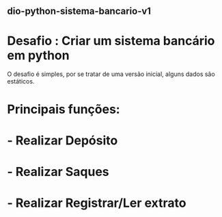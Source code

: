 ## dio-python-sistema-bancario-v1

# Desafio : Criar um sistema bancário em python

O desafio é simples, por se tratar de uma versão inicial, alguns dados são estáticos. 

# Principais funções:

# - Realizar Depósito
# - Realizar Saques
# - Realizar Registrar/Ler extrato
